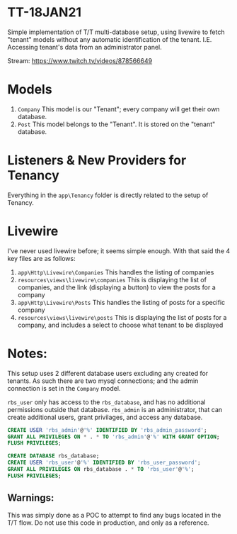 # TT-18JAN21
Simple implementation of T/T multi-database setup, using livewire to fetch "tenant" models without any automatic identification of the tenant.
I.E. Accessing tenant's data from an administrator panel.

Stream: https://www.twitch.tv/videos/878566649

# Models
1) `Company` This model is our "Tenant"; every company will get their own database.
2) `Post` This model belongs to the "Tenant". It is stored on the "tenant" database.

# Listeners & New Providers for Tenancy
Everything in the `app\Tenancy` folder is directly related to the setup of Tenancy.

# Livewire
I've never used livewire before; it seems simple enough. With that said the 4 key files are as follows:
1) `app\Http\Livewire\Companies` This handles the listing of companies
2) `resources\views\livewire\companies` This is displaying the list of companies, and the link (displaying a button) to view the posts for a company
1) `app\Http\Livewire\Posts` This handles the listing of posts for a specific company
2) `resources\views\livewire\posts` This is displaying the list of posts for a company, and includes a select to choose what tenant to be displayed


# Notes:
This setup uses 2 different database users excluding any created for tenants. As such there are two mysql connections; and the admin connection is set in the `Company` model.

`rbs_user` only has access to the `rbs_database`, and has no additional permissions outside that database.
`rbs_admin` is an administrator, that can create additional users, grant privilages, and access any database.

```sql
CREATE USER 'rbs_admin'@'%' IDENTIFIED BY 'rbs_admin_password';
GRANT ALL PRIVILEGES ON * . * TO 'rbs_admin'@'%' WITH GRANT OPTION;
FLUSH PRIVILEGES;

CREATE DATABASE rbs_database;
CREATE USER 'rbs_user'@'%' IDENTIFIED BY 'rbs_user_password';
GRANT ALL PRIVILEGES ON rbs_database . * TO 'rbs_user'@'%';
FLUSH PRIVILEGES;
```

## Warnings:
This was simply done as a POC to attempt to find any bugs located in the T/T flow. Do not use this code in production, and only as a reference.
